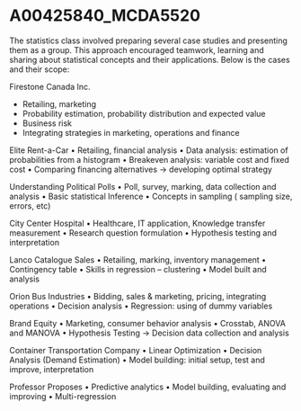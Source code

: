 # A00425840_MCDA5520
The statistics class involved preparing several case studies and presenting them as a group. This approach encouraged teamwork, learning and sharing about statistical concepts and their applications. Below is the cases and their scope:

Firestone Canada Inc.
- Retailing, marketing
- Probability estimation, probability distribution and expected value
- Business risk
- Integrating strategies in marketing, operations and finance

Elite Rent-a-Car
• Retailing, financial analysis
• Data analysis: estimation of probabilities from a histogram
• Breakeven analysis: variable cost and fixed cost
• Comparing financing alternatives → developing optimal strategy

Understanding Political Polls
• Poll, survey, marking, data collection and analysis
• Basic statistical Inference
• Concepts in sampling ( sampling size, errors, etc)

City Center Hospital
• Healthcare, IT application, Knowledge transfer measurement
• Research question formulation
• Hypothesis testing and interpretation
 
Lanco Catalogue Sales
• Retailing, marking, inventory management
• Contingency table
• Skills in regression – clustering
• Model built and analysis

Orion Bus Industries
• Bidding, sales & marketing, pricing, integrating operations
• Decision analysis
• Regression: using of dummy variables

Brand Equity
• Marketing, consumer behavior analysis
• Crosstab, ANOVA and MANOVA
• Hypothesis Testing → Decision data collection and analysis

Container Transportation Company
• Linear Optimization
• Decision Analysis (Demand Estimation)
• Model building: initial setup, test and improve, interpretation

Professor Proposes
• Predictive analytics
• Model building, evaluating and improving
• Multi-regression
